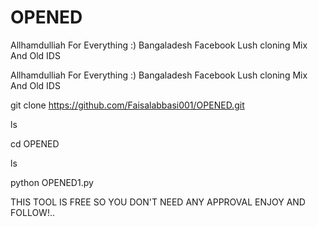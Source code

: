 # OPENED
Allhamdulliah For Everything :) Bangaladesh Facebook Lush cloning Mix And Old IDS

Allhamdulliah For Everything :) Bangaladesh Facebook Lush cloning Mix And Old IDS

git clone https://github.com/Faisalabbasi001/OPENED.git

ls

cd OPENED

ls

python OPENED1.py

THIS TOOL IS FREE SO YOU DON'T NEED ANY APPROVAL ENJOY AND FOLLOW!..
